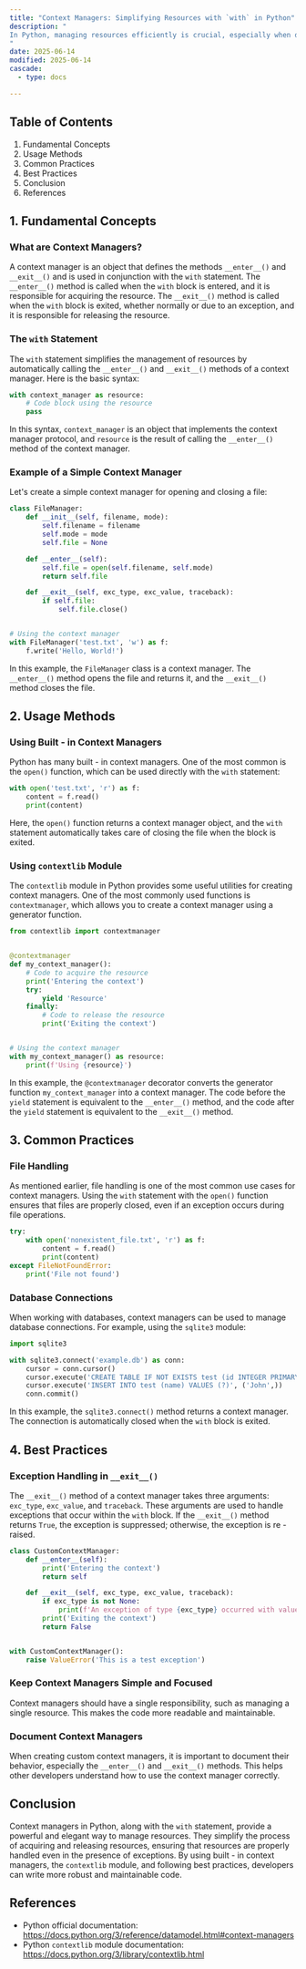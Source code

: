 ```yaml
---
title: "Context Managers: Simplifying Resources with `with` in Python"
description: "
In Python, managing resources efficiently is crucial, especially when dealing with operations such as file handling, database connections, and network sockets. Improper resource management can lead to issues like resource leaks, where resources are not released properly after use, causing memory and performance problems. Context managers in Python provide a elegant and reliable way to manage resources. They simplify the process of acquiring and releasing resources by using the `with` statement, ensuring that resources are properly handled even in the face of exceptions.
"
date: 2025-06-14
modified: 2025-06-14
cascade:
  - type: docs

---
```


## Table of Contents

1. Fundamental Concepts
2. Usage Methods
3. Common Practices
4. Best Practices
5. Conclusion
6. References

## 1. Fundamental Concepts

### What are Context Managers?

A context manager is an object that defines the methods `__enter__()` and `__exit__()` and is used in conjunction with
the `with` statement. The `__enter__()` method is called when the `with` block is entered, and it is responsible for
acquiring the resource. The `__exit__()` method is called when the `with` block is exited, whether normally or due to an
exception, and it is responsible for releasing the resource.

### The `with` Statement

The `with` statement simplifies the management of resources by automatically calling the `__enter__()` and `__exit__()`
methods of a context manager. Here is the basic syntax:

```python
with context_manager as resource:
    # Code block using the resource
    pass
```

In this syntax, `context_manager` is an object that implements the context manager protocol, and `resource` is the
result of calling the `__enter__()` method of the context manager.

### Example of a Simple Context Manager

Let's create a simple context manager for opening and closing a file:

```python
class FileManager:
    def __init__(self, filename, mode):
        self.filename = filename
        self.mode = mode
        self.file = None

    def __enter__(self):
        self.file = open(self.filename, self.mode)
        return self.file

    def __exit__(self, exc_type, exc_value, traceback):
        if self.file:
            self.file.close()


# Using the context manager
with FileManager('test.txt', 'w') as f:
    f.write('Hello, World!')
```

In this example, the `FileManager` class is a context manager. The `__enter__()` method opens the file and returns it,
and the `__exit__()` method closes the file.

## 2. Usage Methods

### Using Built - in Context Managers

Python has many built - in context managers. One of the most common is the `open()` function, which can be used directly
with the `with` statement:

```python
with open('test.txt', 'r') as f:
    content = f.read()
    print(content)
```

Here, the `open()` function returns a context manager object, and the `with` statement automatically takes care of
closing the file when the block is exited.

### Using `contextlib` Module

The `contextlib` module in Python provides some useful utilities for creating context managers. One of the most commonly
used functions is `contextmanager`, which allows you to create a context manager using a generator function.

```python
from contextlib import contextmanager


@contextmanager
def my_context_manager():
    # Code to acquire the resource
    print('Entering the context')
    try:
        yield 'Resource'
    finally:
        # Code to release the resource
        print('Exiting the context')


# Using the context manager
with my_context_manager() as resource:
    print(f'Using {resource}')
```

In this example, the `@contextmanager` decorator converts the generator function `my_context_manager` into a context
manager. The code before the `yield` statement is equivalent to the `__enter__()` method, and the code after the `yield`
statement is equivalent to the `__exit__()` method.

## 3. Common Practices

### File Handling

As mentioned earlier, file handling is one of the most common use cases for context managers. Using the `with` statement
with the `open()` function ensures that files are properly closed, even if an exception occurs during file operations.

```python
try:
    with open('nonexistent_file.txt', 'r') as f:
        content = f.read()
        print(content)
except FileNotFoundError:
    print('File not found')
```

### Database Connections

When working with databases, context managers can be used to manage database connections. For example, using the
`sqlite3` module:

```python
import sqlite3

with sqlite3.connect('example.db') as conn:
    cursor = conn.cursor()
    cursor.execute('CREATE TABLE IF NOT EXISTS test (id INTEGER PRIMARY KEY, name TEXT)')
    cursor.execute('INSERT INTO test (name) VALUES (?)', ('John',))
    conn.commit()
```

In this example, the `sqlite3.connect()` method returns a context manager. The connection is automatically closed when
the `with` block is exited.

## 4. Best Practices

### Exception Handling in `__exit__()`

The `__exit__()` method of a context manager takes three arguments: `exc_type`, `exc_value`, and `traceback`. These
arguments are used to handle exceptions that occur within the `with` block. If the `__exit__()` method returns `True`,
the exception is suppressed; otherwise, the exception is re - raised.

```python
class CustomContextManager:
    def __enter__(self):
        print('Entering the context')
        return self

    def __exit__(self, exc_type, exc_value, traceback):
        if exc_type is not None:
            print(f'An exception of type {exc_type} occurred with value {exc_value}')
        print('Exiting the context')
        return False


with CustomContextManager():
    raise ValueError('This is a test exception')
```

### Keep Context Managers Simple and Focused

Context managers should have a single responsibility, such as managing a single resource. This makes the code more
readable and maintainable.

### Document Context Managers

When creating custom context managers, it is important to document their behavior, especially the `__enter__()` and
`__exit__()` methods. This helps other developers understand how to use the context manager correctly.

## Conclusion

Context managers in Python, along with the `with` statement, provide a powerful and elegant way to manage resources.
They simplify the process of acquiring and releasing resources, ensuring that resources are properly handled even in the
presence of exceptions. By using built - in context managers, the `contextlib` module, and following best practices,
developers can write more robust and maintainable code.

## References

- Python official documentation: https://docs.python.org/3/reference/datamodel.html#context-managers
- Python `contextlib` module documentation: https://docs.python.org/3/library/contextlib.html